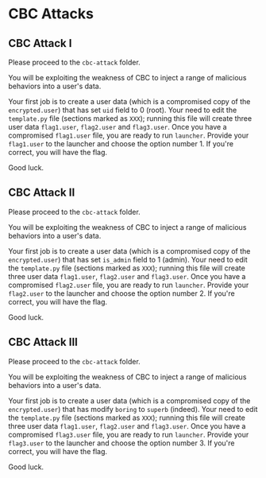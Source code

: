 # CBC Attacks
## CBC Attack I
Please proceed to the `cbc-attack` folder.

You will be exploiting the weakness of CBC to inject a range of malicious behaviors into a user's data.

Your first job is to create a user data (which is a compromised copy of the `encrypted.user`) that has set `uid` field to 0 (root). Your need to edit the `template.py` file (sections marked as `XXX`); running this file will create three user data `flag1.user`, `flag2.user` and `flag3.user`. Once you have a compromised `flag1.user` file, you are ready to run `launcher`. Provide your `flag1.user` to the launcher and choose the option number 1. If you're correct, you will have the flag.

Good luck.

## CBC Attack II
Please proceed to the `cbc-attack` folder.

You will be exploiting the weakness of CBC to inject a range of malicious behaviors into a user's data.

Your first job is to create a user data (which is a compromised copy of the `encrypted.user`) that has set `is_admin` field to 1 (admin). Your need to edit the `template.py` file (sections marked as `XXX`); running this file will create three user data `flag1.user`, `flag2.user` and `flag3.user`. Once you have a compromised `flag2.user` file, you are ready to run `launcher`. Provide your `flag2.user` to the launcher and choose the option number 2. If you're correct, you will have the flag.

Good luck.

## CBC Attack III
Please proceed to the `cbc-attack` folder.

You will be exploiting the weakness of CBC to inject a range of malicious behaviors into a user's data.

Your first job is to create a user data (which is a compromised copy of the `encrypted.user`) that has modify `boring` to `superb` (indeed). Your need to edit the `template.py` file (sections marked as `XXX`); running this file will create three user data `flag1.user`, `flag2.user` and `flag3.user`. Once you have a compromised `flag3.user` file, you are ready to run `launcher`. Provide your `flag3.user` to the launcher and choose the option number 3. If you're correct, you will have the flag.

Good luck.
